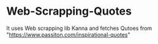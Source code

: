 # Web-Scrapping-Quotes
It uses Web scrapping lib Kanna and fetches Qutoes from "https://www.passiton.com/inspirational-quotes"
